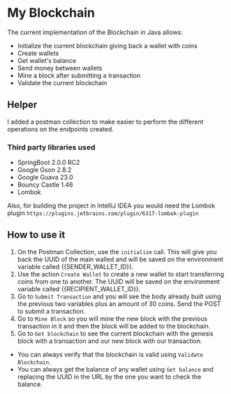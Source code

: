 # My Blockchain

The current implementation of the Blockchain in Java allows:

- Initialize the current blockchain giving back a wallet with coins
- Create wallets
- Get wallet's balance
- Send money between wallets
- Mine a block after submitting a transaction
- Validate the current blockchain

## Helper

I added a postman collection to make easier to perform the different operations on the
endpoints created.

### Third party libraries used

- SpringBoot 2.0.0 RC2
- Google Gson 2.8.2
- Google Guava 23.0
- Bouncy Castle 1.46
- Lombok

Also, for building the project in IntelliJ IDEA you would need the Lombok plugin `https://plugins.jetbrains.com/plugin/6317-lombok-plugin`

## How to use it

1. On the Postman Collection, use the `initialize` call. This will give you back
the UUID of the main walled and will be saved on the environment variable called 
{{SENDER_WALLET_ID}}.
2. Use the action `Create Wallet` to create a new wallet to start transferring coins
from one to another. The UUID will be saved on the environment variable called 
{{RECIPIENT_WALLET_ID}}.
3. Go to `Submit Transaction` and you will see the body already built using the previous
two variables plus an amount of 30 coins. Send the POST to submit a transaction.
4. Go to `Mine Block` so you will mine the new block with the previous transaction in it
and then the block will be added to the blockchain.
5. Go to `Get blockchain` to see the current blockchain with the genesis block with a transaction
and our new block with our transaction.

- You can always verify that the blockchain is valid using `Validate Blockchain`.
- You can always get the balance of any wallet using `Get balance` and replacing
the UUID in the URL by the one you want to check the balance.
